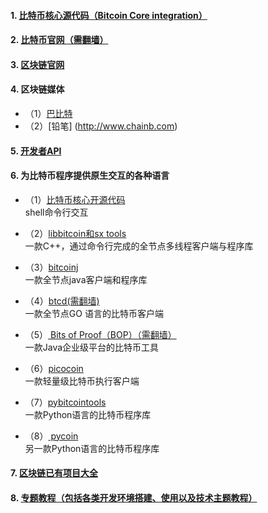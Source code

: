 #### 1. [比特币核心源代码（Bitcoin Core integration）](https://github.com/bitcoin/bitcoin.git)

#### 2. [比特币官网（需翻墙）](https://bitcoin.org)

#### 3. [区块链官网](https://blockchain.info)

#### 4. 区块链媒体
  
  - （1）[巴比特](http://www.8btc.com)
  - （2）[铅笔] (http://www.chainb.com)  

#### 5. [开发者API](https://blockchain.info/api)  

#### 6. 为比特币程序提供原生交互的各种语言

  - （1）[比特币核心开源代码](https://github.com/bitcoin/bitcoin.git)  
         shell命令行交互  
  
  - （2）[libbitcoin和sx tools](https://libbitcoin.dyne.org/)  
         一款C++，通过命令行完成的全节点多线程客户端与程序库  
  
  - （3）[bitcoinj](https://bitcoinj.github.io/)  
         一款全节点java客户端和程序库  
  
  - （4）[btcd(需翻墙)](https://opensource.conformal.com/wiki/btcd)  
         一款全节点GO 语言的比特币客户端  
  
  - （5）[ Bits of Proof（BOP）（需翻墙）](https://bitsofproof.com/)  
         一款Java企业级平台的比特币工具  
  
  - （6）[picocoin](https://github.com/jgarzik/picocoin)  
         一款轻量级比特币执行客户端  
  
  - （7）[pybitcointools](https://github.com/vbuterin/pybitcointools)  
         一款Python语言的比特币程序库  
  
  - （8）[ pycoin](https://github.com/richardkiss/pycoin)  
         另一款Python语言的比特币程序库    
         
#### 7. [区块链已有项目大全](http://chainb.com/?P=CompanyList&type=---1-)

#### 8. [专题教程（包括各类开发环境搭建、使用以及技术主题教程）](http://topic.8btc.com/xueyuan)
  


